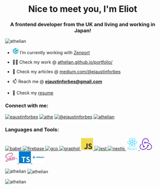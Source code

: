 <h1 align="center">Nice to meet you, I'm Eliot</h1>
<h3 align="center">A frontend developer from the UK and living and working in Japan!</h3>

<p align="left"> <img src="https://komarev.com/ghpvc/?username=athelian&label=Profile%20views&color=0e75b6&style=flat" alt="athelian" /> </p>

- <img height="20px" width="20px" src="https://github.com/Athelian/portfolio/blob/8923682d75a0561142482f22a6df8e3233c0c7fc/src/Images/Logos/Projects/logo__project__zenport_clear.png" /> I’m currently working with [Zenport](https://zenport.io/)

- 👨‍💻 Check my work @ [athelian.github.io/portfolio/](athelian.github.io/portfolio/)

- 📝 Check my articles @ [medium.com/@ejaustinforbes](medium.com/@ejaustinforbes)

- 📫 Reach me @ **ejaustinforbes@gmail.com**

- 📄 Check my [resume](drive.google.com/file/d/1wNXjluBMJSkkaTbqwqlrYV5z_eQ7dnMw/view?usp=sharing)

<h3 align="left">Connect with me:</h3>
<p align="left">
<a href="https://linkedin.com/in/eaustinforbes" target="blank"><img align="center" src="https://raw.githubusercontent.com/rahuldkjain/github-profile-readme-generator/master/src/images/icons/Social/linked-in-alt.svg" alt="eaustinforbes" height="30" width="40" /></a>
<a href="https://stackoverflow.com/users/athe" target="blank"><img align="center" src="https://raw.githubusercontent.com/rahuldkjain/github-profile-readme-generator/master/src/images/icons/Social/stack-overflow.svg" alt="athe" height="30" width="40" /></a>
<a href="https://medium.com/@ejaustinforbes" target="blank"><img align="center" src="https://raw.githubusercontent.com/rahuldkjain/github-profile-readme-generator/master/src/images/icons/Social/medium.svg" alt="@ejaustinforbes" height="30" width="40" /></a>
<a href="https://www.leetcode.com/athelian" target="blank"><img align="center" src="https://raw.githubusercontent.com/rahuldkjain/github-profile-readme-generator/master/src/images/icons/Social/leet-code.svg" alt="athelian" height="30" width="40" /></a>
</p>

<h3 align="left">Languages and Tools:</h3>
<p align="left"> <a href="https://babeljs.io/" target="_blank" rel="noreferrer"> <img src="https://www.vectorlogo.zone/logos/babeljs/babeljs-icon.svg" alt="babel" width="40" height="40"/> </a> <a href="https://firebase.google.com/" target="_blank" rel="noreferrer"> <img src="https://www.vectorlogo.zone/logos/firebase/firebase-icon.svg" alt="firebase" width="40" height="40"/> </a> <a href="https://cloud.google.com" target="_blank" rel="noreferrer"> <img src="https://www.vectorlogo.zone/logos/google_cloud/google_cloud-icon.svg" alt="gcp" width="40" height="40"/> </a> <a href="https://graphql.org" target="_blank" rel="noreferrer"> <img src="https://www.vectorlogo.zone/logos/graphql/graphql-icon.svg" alt="graphql" width="40" height="40"/> </a> <a href="https://developer.mozilla.org/en-US/docs/Web/JavaScript" target="_blank" rel="noreferrer"> <img src="https://raw.githubusercontent.com/devicons/devicon/master/icons/javascript/javascript-original.svg" alt="javascript" width="40" height="40"/> </a> <a href="https://jestjs.io" target="_blank" rel="noreferrer"> <img src="https://www.vectorlogo.zone/logos/jestjsio/jestjsio-icon.svg" alt="jest" width="40" height="40"/> </a> <a href="https://nextjs.org/" target="_blank" rel="noreferrer"> <img src="https://cdn.worldvectorlogo.com/logos/nextjs-2.svg" alt="nextjs" width="40" height="40"/> </a> <a href="https://reactjs.org/" target="_blank" rel="noreferrer"> <img src="https://raw.githubusercontent.com/devicons/devicon/master/icons/react/react-original-wordmark.svg" alt="react" width="40" height="40"/> </a> <a href="https://redux.js.org" target="_blank" rel="noreferrer"> <img src="https://raw.githubusercontent.com/devicons/devicon/master/icons/redux/redux-original.svg" alt="redux" width="40" height="40"/> </a> <a href="https://sass-lang.com" target="_blank" rel="noreferrer"> <img src="https://raw.githubusercontent.com/devicons/devicon/master/icons/sass/sass-original.svg" alt="sass" width="40" height="40"/> </a> <a href="https://www.typescriptlang.org/" target="_blank" rel="noreferrer"> <img src="https://raw.githubusercontent.com/devicons/devicon/master/icons/typescript/typescript-original.svg" alt="typescript" width="40" height="40"/> </a> <a href="https://webpack.js.org" target="_blank" rel="noreferrer"> <img src="https://raw.githubusercontent.com/devicons/devicon/d00d0969292a6569d45b06d3f350f463a0107b0d/icons/webpack/webpack-original-wordmark.svg" alt="webpack" width="40" height="40"/> </a> </p>

<p><img align="left" src="https://github-readme-stats.vercel.app/api/top-langs?username=athelian&show_icons=true&locale=en&layout=compact" alt="athelian" /></p>

<p>&nbsp;<img align="center" src="https://github-readme-stats.vercel.app/api?username=athelian&show_icons=true&locale=en" alt="athelian" /></p>

<p><img align="center" src="https://github-readme-streak-stats.herokuapp.com/?user=athelian&" alt="athelian" /></p>
